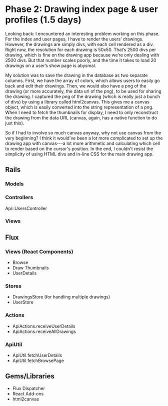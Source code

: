 # Phase 2: Drawing index page & user profiles (1.5 days)

Looking back:
I encountered an interesting problem working on this phase.  For the index and user pages, I have to render the users’ drawings.  However, the drawings are simply divs, with each cell rendered as a div.  Right now, the resolution for each drawing is 50x50.  That’s 2500 divs per drawing, which is fine on the drawing app because we’re only dealing with 2500 divs.  But that number scales poorly, and the time it takes to load 20 drawings on a user’s show page is abysmal.

My solution was to save the drawing in the database as two separate columns. First, we have the array of colors, which allows users to easily go back and edit their drawings.  Then, we would also have a png of the drawing (or more accurately, the data url of the png), to be used for sharing the drawing.  I captured the png of the drawing (which is really just a bunch of divs) by using a library called html2canvas.  This gives me a canvas object, which is easily converted into the string representation of a png.  When I need to fetch the thumbnails for display, I need to only reconstruct the drawing from the data URL (canvas, again, has a native function to do just this).

So if I had to involve so much canvas anyway, why not use canvas from the very beginning?  I think it would've been a lot more complicated to set up the drawing app with canvas---a lot more arithmetic and calculating which cell to render based on the cursor's position.  In the end, I couldn't resist the simplicity of using HTML divs and in-line CSS for the main drawing app.

## Rails
### Models

### Controllers
Api::UsersController

### Views

## Flux
### Views (React Components)
* Browse
* Draw Thumbnails
* UserDetails

### Stores
* DrawingsStore (for handling multiple drawings)
* UserStore

### Actions
* ApiActions.receiveUserDetails
* ApiActions.receiveAllDrawings

### ApiUtil
* ApiUtil.fetchUserDetails
* ApiUtil.fetchBrowsePage

## Gems/Libraries
* Flux Dispatcher
* React Add-ons
* html2canvas
